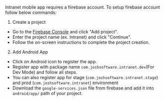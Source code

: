 Intranet mobile app requires a fiirebase account. To setup firebase account follow below commands:

1. Create a project
- Go to the [Firebase Console](https://console.firebase.google.com/) and click "Add project".
- Enter the project name (ex. Intranet) and click "Continue".
- Follow the on-screen instructions to complete the project creation.

2. Add Android App
- Click on Android icon to register the app.
- Register app with package name `com.joshsoftware.intranet.dev`(For Dev Mode) and follow all steps.
- You can also register app for stage (`com.joshsoftware.intranet.stage`) and prod (`com.joshsoftware.intranet`) environment
- Download the `google-services.json` file from firebase and add it into `android/app/` path of your project.
